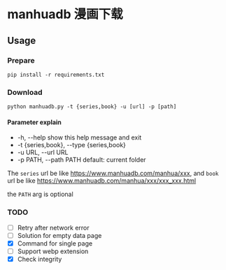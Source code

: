 # manhuadb 漫画下载

## Usage

### Prepare

```shell
pip install -r requirements.txt
```

### Download

```shell
python manhuadb.py -t {series,book} -u [url] -p [path] 
```

#### Parameter explain

* -h, --help            show this help message and exit
* -t {series,book}, --type {series,book}
* -u URL, --url URL
* -p PATH, --path PATH default: current folder

The `series` url be like https://www.manhuadb.com/manhua/xxx,
and `book` url be like https://www.manhuadb.com/manhua/xxx/xxx_xxx.html

the `PATH` arg is optional

### TODO

- [ ] Retry after network error
- [ ] Solution for empty data page
- [x] Command for single page
- [ ] Support webp extension
- [x] Check integrity
